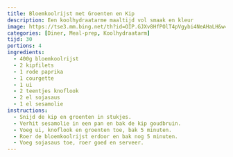 ```yaml
---
title: Bloemkoolrijst met Groenten en Kip
description: Een koolhydraatarme maaltijd vol smaak en kleur
image: https://tse3.mm.bing.net/th?id=OIP.GJXv8HfPOlT4pVgybi4NeAHaLH&w=474&h=474&c=7
categories: [Diner, Meal-prep, Koolhydraatarm]
tijd: 30
portions: 4
ingredients:
  - 400g bloemkoolrijst
  - 2 kipfilets
  - 1 rode paprika
  - 1 courgette
  - 1 ui
  - 2 teentjes knoflook
  - 2 el sojasaus
  - 1 el sesamolie
instructions:
  - Snijd de kip en groenten in stukjes.
  - Verhit sesamolie in een pan en bak de kip goudbruin.
  - Voeg ui, knoflook en groenten toe, bak 5 minuten.
  - Roer de bloemkoolrijst erdoor en bak nog 5 minuten.
  - Voeg sojasaus toe, roer goed en serveer.
---
```

